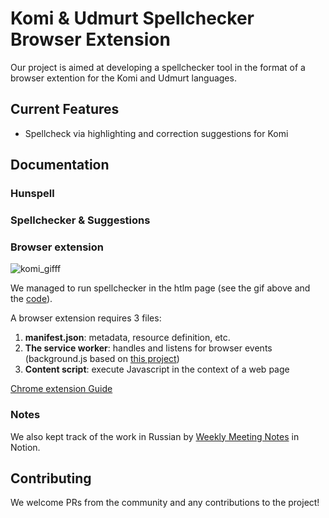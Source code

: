 # Komi & Udmurt Spellchecker Browser Extension

Our project is aimed at developing a spellchecker tool in the format of a browser extention for the Komi and Udmurt languages. 

## Current Features
- Spellcheck via highlighting and correction suggestions for Komi 
## Documentation
### Hunspell

### Spellchecker & Suggestions

### Browser extension 
![komi_gifff](https://user-images.githubusercontent.com/55647212/233849072-a1473d1c-273e-42e8-b21d-b3e30a1f313f.gif)

We managed to run spellchecker in the htlm page (see the gif above and the [code](https://github.com/ZaitsevaDasha/Spellchecker-komi/blob/main/komi_html.html)). 

A browser extension requires 3 files:
1. **manifest.json**: metadata, resource definition, etc. 
2. **The service worker**: handles and listens for browser events (background.js based on [this project](https://github.com/MikeCostello/chrome-spellcheck/blob/f2e7f5a9353e82406eb248107d212042c0833476/spell/background.js))
2. **Content script**: execute Javascript in the context of a web page

[Chrome extension Guide](https://developer.chrome.com/docs/extensions/mv3/getstarted/extensions-101/)


### Notes
We also kept track of the work in Russian by [Weekly Meeting Notes](https://www.notion.so/4f0da01751304e15b5a9fba17faa0ef9?v=fc08f97f1841446faa9c9b7285be6efb) in Notion.

## Contributing
We welcome PRs from the community and any contributions to the project!

